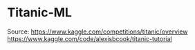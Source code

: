 # Titanic-ML

Source: https://www.kaggle.com/competitions/titanic/overview
https://www.kaggle.com/code/alexisbcook/titanic-tutorial
